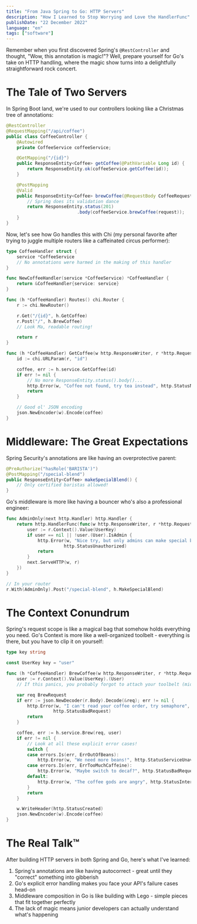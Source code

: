 ```yaml
---
title: "From Java Spring to Go: HTTP Servers"
description: "How I Learned to Stop Worrying and Love the HandlerFunc"
publishDate: "22 December 2022"
language: "en"
tags: ["software"]
---
```


Remember when you first discovered Spring's `@RestController` and thought, "Wow, this annotation is magic!"? Well, prepare yourself for Go's take on HTTP handling, where the magic show turns into a delightfully straightforward rock concert.

# The Tale of Two Servers

In Spring Boot land, we're used to our controllers looking like a Christmas tree of annotations:

```java
@RestController
@RequestMapping("/api/coffee")
public class CoffeeController {
    @Autowired
    private CoffeeService coffeeService;

    @GetMapping("/{id}")
    public ResponseEntity<Coffee> getCoffee(@PathVariable Long id) {
        return ResponseEntity.ok(coffeeService.getCoffee(id));
    }

    @PostMapping
    @Valid
    public ResponseEntity<Coffee> brewCoffee(@RequestBody CoffeeRequest request) {
        // Spring does its validation dance
        return ResponseEntity.status(201)
                           .body(coffeeService.brewCoffee(request));
    }
}
```

Now, let's see how Go handles this with Chi (my personal favorite after trying to juggle multiple routers like a caffeinated circus performer):

```go
type CoffeeHandler struct {
    service *CoffeeService
    // No annotations were harmed in the making of this handler
}

func NewCoffeeHandler(service *CoffeeService) *CoffeeHandler {
    return &CoffeeHandler{service: service}
}

func (h *CoffeeHandler) Routes() chi.Router {
    r := chi.NewRouter()

    r.Get("/{id}", h.GetCoffee)
    r.Post("/", h.BrewCoffee)
    // Look Ma, readable routing!

    return r
}

func (h *CoffeeHandler) GetCoffee(w http.ResponseWriter, r *http.Request) {
    id := chi.URLParam(r, "id")

    coffee, err := h.service.GetCoffee(id)
    if err != nil {
        // No more ResponseEntity.status().body()...
        http.Error(w, "Coffee not found, try tea instead", http.StatusNotFound)
        return
    }

    // Good ol' JSON encoding
    json.NewEncoder(w).Encode(coffee)
}
```

# Middleware: The Great Expectations

Spring Security's annotations are like having an overprotective parent:

```java
@PreAuthorize("hasRole('BARISTA')")
@PostMapping("/special-blend")
public ResponseEntity<Coffee> makeSpecialBlend() {
    // Only certified baristas allowed!
}
```

Go's middleware is more like having a bouncer who's also a professional engineer:

```go
func AdminOnly(next http.Handler) http.Handler {
    return http.HandlerFunc(func(w http.ResponseWriter, r *http.Request) {
        user := r.Context().Value(UserKey)
        if user == nil || !user.(User).IsAdmin {
            http.Error(w, "Nice try, but only admins can make special blend",
                      http.StatusUnauthorized)
            return
        }
        next.ServeHTTP(w, r)
    })
}

// In your router
r.With(AdminOnly).Post("/special-blend", h.MakeSpecialBlend)
```

# The Context Conundrum

Spring's request scope is like a magical bag that somehow holds everything you need. Go's Context is more like a well-organized toolbelt - everything is there, but you have to clip it on yourself:

```go
type key string

const UserKey key = "user"

func (h *CoffeeHandler) BrewCoffee(w http.ResponseWriter, r *http.Request) {
    user := r.Context().Value(UserKey).(User)
    // If this panics, you probably forgot to attach your toolbelt (middleware)

    var req BrewRequest
    if err := json.NewDecoder(r.Body).Decode(&req); err != nil {
        http.Error(w, "I can't read your coffee order, try semaphore",
                  http.StatusBadRequest)
        return
    }

    coffee, err := h.service.Brew(req, user)
    if err != nil {
        // Look at all these explicit error cases!
        switch {
        case errors.Is(err, ErrOutOfBeans):
            http.Error(w, "We need more beans!", http.StatusServiceUnavailable)
        case errors.Is(err, ErrTooMuchCaffeine):
            http.Error(w, "Maybe switch to decaf?", http.StatusBadRequest)
        default:
            http.Error(w, "The coffee gods are angry", http.StatusInternalServerError)
        }
        return
    }

    w.WriteHeader(http.StatusCreated)
    json.NewEncoder(w).Encode(coffee)
}
```

# The Real Talk™

After building HTTP servers in both Spring and Go, here's what I've learned:

1. Spring's annotations are like having autocorrect - great until they "correct" something into gibberish
2. Go's explicit error handling makes you face your API's failure cases head-on
3. Middleware composition in Go is like building with Lego - simple pieces that fit together perfectly
4. The lack of magic means junior developers can actually understand what's happening
